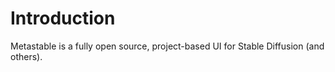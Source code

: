 # Introduction

Metastable is a fully open source, project-based UI for Stable Diffusion (and others).
